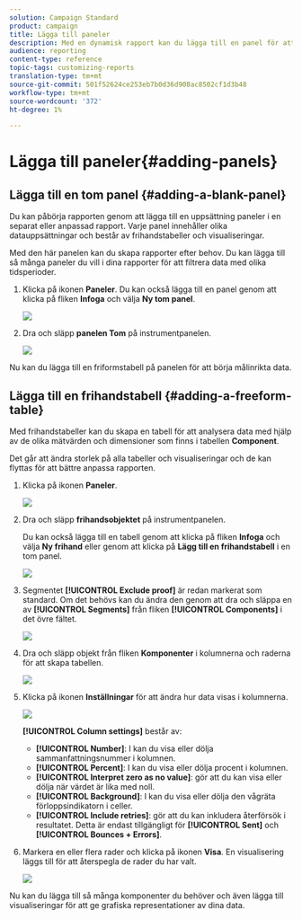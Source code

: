 ```yaml
---
solution: Campaign Standard
product: campaign
title: Lägga till paneler
description: Med en dynamisk rapport kan du lägga till en panel för att bättre filtrera data beroende på den valda tidsperioden.
audience: reporting
content-type: reference
topic-tags: customizing-reports
translation-type: tm+mt
source-git-commit: 501f52624ce253eb7b0d36d908ac8502cf1d3b48
workflow-type: tm+mt
source-wordcount: '372'
ht-degree: 1%

---
```



# Lägga till paneler{#adding-panels}

## Lägga till en tom panel {#adding-a-blank-panel}

Du kan påbörja rapporten genom att lägga till en uppsättning paneler i en separat eller anpassad rapport. Varje panel innehåller olika datauppsättningar och består av frihandstabeller och visualiseringar.

Med den här panelen kan du skapa rapporter efter behov. Du kan lägga till så många paneler du vill i dina rapporter för att filtrera data med olika tidsperioder.

1. Klicka på ikonen **Paneler**. Du kan också lägga till en panel genom att klicka på fliken **Infoga** och välja **Ny tom panel**.

   ![](assets/dynamic_report_panel_1.png)

1. Dra och släpp **panelen Tom** på instrumentpanelen.

   ![](assets/dynamic_report_panel.png)

Nu kan du lägga till en friformstabell på panelen för att börja målinrikta data.

## Lägga till en frihandstabell {#adding-a-freeform-table}

Med frihandstabeller kan du skapa en tabell för att analysera data med hjälp av de olika mätvärden och dimensioner som finns i tabellen **Component**.

Det går att ändra storlek på alla tabeller och visualiseringar och de kan flyttas för att bättre anpassa rapporten.

1. Klicka på ikonen **Paneler**.

   ![](assets/dynamic_report_panel_1.png)

1. Dra och släpp **frihandsobjektet** på instrumentpanelen.

   Du kan också lägga till en tabell genom att klicka på fliken **Infoga** och välja **Ny frihand** eller genom att klicka på **Lägg till en frihandstabell** i en tom panel.

   ![](assets/dynamic_report_panel_2.png)

1. Segmentet **[!UICONTROL Exclude proof]** är redan markerat som standard. Om det behövs kan du ändra den genom att dra och släppa en av **[!UICONTROL Segments]** från fliken **[!UICONTROL Components]** i det övre fältet.

   ![](assets/dynamic_report_panel_3.png)

1. Dra och släpp objekt från fliken **Komponenter** i kolumnerna och raderna för att skapa tabellen.

   ![](assets/dynamic_report_freeform_3.png)

1. Klicka på ikonen **Inställningar** för att ändra hur data visas i kolumnerna.

   ![](assets/dynamic_report_freeform_4.png)

   **[!UICONTROL Column settings]** består av:

   * **[!UICONTROL Number]**: I kan du visa eller dölja sammanfattningsnummer i kolumnen.
   * **[!UICONTROL Percent]**: I kan du visa eller dölja procent i kolumnen.
   * **[!UICONTROL Interpret zero as no value]**: gör att du kan visa eller dölja när värdet är lika med noll.
   * **[!UICONTROL Background]**: I kan du visa eller dölja den vågräta förloppsindikatorn i celler.
   * **[!UICONTROL Include retries]**: gör att du kan inkludera återförsök i resultatet. Detta är endast tillgängligt för **[!UICONTROL Sent]** och **[!UICONTROL Bounces + Errors]**.

1. Markera en eller flera rader och klicka på ikonen **Visa**. En visualisering läggs till för att återspegla de rader du har valt.

   ![](assets/dynamic_report_freeform_5.png)

Nu kan du lägga till så många komponenter du behöver och även lägga till visualiseringar för att ge grafiska representationer av dina data.
